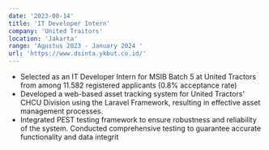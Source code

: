 ```yaml
---
date: '2023-08-14'
title: 'IT Developer Intern'
company: 'United Traitors'
location: 'Jakarta'
range: 'Agustus 2023 - January 2024 '
url: 'https://www.dsinta.ykbut.co.id/'
---
```


- Selected as an IT Developer Intern for MSIB Batch 5 at United Tractors from among 11.582 registered applicants
  (0.8% acceptance rate)
- Developed a web-based asset tracking system for United Tractors’ CHCU Division using the Laravel Framework,
  resulting in effective asset management processes.
- Integrated PEST testing framework to ensure robustness and reliability of the system. Conducted comprehensive
  testing to guarantee accurate functionality and data integrit
